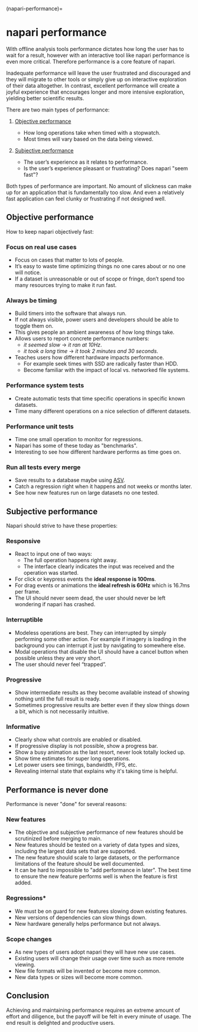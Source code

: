 (napari-performance)=

# napari performance

With offline analysis tools performance dictates how long the user has to wait
for a result, however with an interactive tool like napari performance is even
more critical. Therefore performance is a core feature of napari.

Inadequate performance will leave the user frustrated and discouraged and they
will migrate to other tools or simply give up on interactive exploration of
their data altogether. In contrast, excellent performance will create a joyful
experience that encourages longer and more intensive exploration, yielding
better scientific results.

There are two main types of performance:

1. [Objective performance](#objective-performance)

   - How long operations take when timed with a stopwatch.
   - Most times will vary based on the data being viewed.

1. [Subjective performance](#subjective-performance)

   - The user’s experience as it relates to performance.
   - Is the user’s experience pleasant or frustrating? Does napari "seem fast"?

Both types of performance are important. No amount of slickness can make up for
an application that is fundamentally too slow. And even a relatively fast
application can feel clunky or frustrating if not designed well.

## Objective performance

How to keep napari objectively fast:

### Focus on real use cases

- Focus on cases that matter to lots of people.
- It’s easy to waste time optimizing things no one cares about or no one will
  notice.
- If a dataset is unreasonable or out of scope or fringe, don’t spend too
  many resources trying to make it run fast.

### Always be timing

- Build timers into the software that always run.
- If not always visible, power users and developers should be able to toggle them on.
- This gives people an ambient awareness of how long things take.
- Allows users to report concrete performance numbers:
  - *it seemed slow* → *it ran at 10Hz*.
  - *it took a long time* → *it took 2 minutes and 30 seconds*.
- Teaches users how different hardware impacts performance.
  - For example seek times with SSD are radically faster than HDD.
  - Become familiar with the impact of local vs. networked file systems.

### Performance system tests

- Create automatic tests that time specific operations in specific known datasets.
- Time many different operations on a nice selection of different datasets.

### Performance unit tests

- Time one small operation to monitor for regressions.
- Napari has some of these today as "benchmarks".
- Interesting to see how different hardware performs as time goes on.

### Run all tests every merge

- Save results to a database maybe using [ASV](https://asv.readthedocs.io/en/stable/index.html).
- Catch a regression right when it happens and not weeks or
  months later.
- See how new features run on large datasets no one tested.

## Subjective performance

Napari should strive to have these properties:

### Responsive

- React to input one of two ways:
  - The full operation happens right away.
  - The interface clearly indicates the input was received and the operation was
    started.
- For click or keypress events the **ideal response is 100ms**.
- For drag events or animations the **ideal refresh is 60Hz** which is 16.7ms per
  frame.
- The UI should never seem dead, the user should never be left wondering if
  napari has crashed.

### Interruptible

- Modeless operations are best. They can interrupted by simply performing some
  other action. For example if imagery is loading in the background you can
  interrupt it just by navigating to somewhere else.
- Modal operations that disable the UI should have a cancel button when possible
  unless they are very short.
- The user should never feel “trapped”.

### Progressive

- Show intermediate results as they become available instead of showing nothing
  until the full result is ready.
- Sometimes progressive results are better even if they slow things down a bit,
  which is not necessarily intuitive.

### Informative

- Clearly show what controls are enabled or disabled.
- If progressive display is not possible, show a progress bar.
- Show a busy animation as the last resort, never look totally locked up.
- Show time estimates for super long operations.
- Let power users see timings, bandwidth, FPS, etc.
- Revealing internal state that explains why it's taking time is helpful.

## Performance is never done

Performance is never "done" for several reasons:

### New features

- The objective and subjective performance of new features should be scrutinized
  before merging to main.
- New features should be tested on a variety of data types and sizes, including the largest data sets that are supported.
- The new feature should scale to large datasets, or the performance limitations of the feature should be well documented.
- It can be hard to impossible to "add performance in later". The best time to
  ensure the new feature performs well is when the feature is first added.

### Regressions\*

- We must be on guard for new features slowing down existing features.
- New versions of dependencies can slow things down.
- New hardware generally helps performance but not always.

### Scope changes

- As new types of users adopt napari they will have new use cases.
- Existing users will change their usage over time such as more remote viewing.
- New file formats will be invented or become more common.
- New data types or sizes will become more common.

## Conclusion

Achieving and maintaining performance requires an extreme amount of effort and
diligence, but the payoff will be felt in every minute of usage. The end result
is delighted and productive users.
